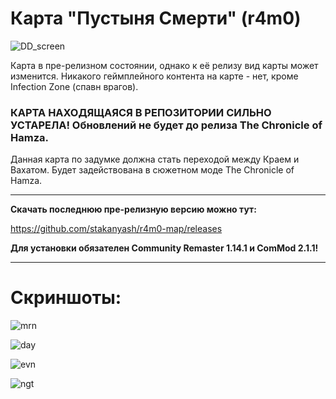 # Карта "Пустыня Смерти" (r4m0)

![DD_screen](https://github.com/user-attachments/assets/d7b0b451-a549-4b8d-b7f6-13cef154089d)

Карта в пре-релизном состоянии, однако к её релизу вид карты может изменится. Никакого геймплейного контента на карте - нет, кроме Infection Zone (спавн врагов).

### КАРТА НАХОДЯЩАЯСЯ В РЕПОЗИТОРИИ СИЛЬНО УСТАРЕЛА! Обновлений не будет до релиза The Chronicle of Hamza.

Данная карта по задумке должна стать переходой между Краем и Вахатом. Будет задействована в сюжетном моде The Chronicle of Hamza.

----------------------------

**Скачать последнюю пре-релизную версию можно тут:**

https://github.com/stakanyash/r4m0-map/releases

**Для установки обязателен Community Remaster 1.14.1 и ComMod 2.1.1!**

----------------------------

# Скриншоты:

![mrn](https://github.com/user-attachments/assets/e29b978b-1277-4848-84f2-177c6dde1b36)

![day](https://github.com/user-attachments/assets/a595fd4e-ab76-4e72-8b9f-bc87340e7c0d)

![evn](https://github.com/user-attachments/assets/03d8bb88-3752-43b8-b19d-b922012165d3)

![ngt](https://github.com/user-attachments/assets/6585975c-01af-4e88-a724-75a4bca2b04d)
